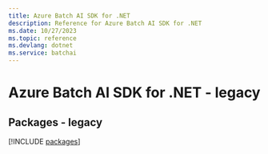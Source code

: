 ```yaml
---
title: Azure Batch AI SDK for .NET
description: Reference for Azure Batch AI SDK for .NET
ms.date: 10/27/2023
ms.topic: reference
ms.devlang: dotnet
ms.service: batchai
---
```

# Azure Batch AI SDK for .NET - legacy
## Packages - legacy
[!INCLUDE [packages](batch-ai-index.md)]